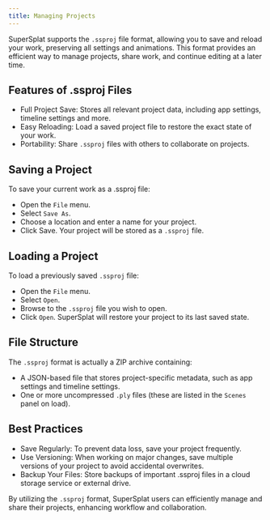 ```yaml
---
title: Managing Projects
---
```


SuperSplat supports the `.ssproj` file format, allowing you to save and reload your work, preserving all settings and animations. This format provides an efficient way to manage projects, share work, and continue editing at a later time.

## Features of .ssproj Files

* Full Project Save: Stores all relevant project data, including app settings, timeline settings and more.
* Easy Reloading: Load a saved project file to restore the exact state of your work.
* Portability: Share `.ssproj` files with others to collaborate on projects.

## Saving a Project

To save your current work as a .ssproj file:

* Open the `File` menu.
* Select `Save As`.
* Choose a location and enter a name for your project.
* Click Save. Your project will be stored as a `.ssproj` file.

## Loading a Project

To load a previously saved `.ssproj` file:

* Open the `File` menu.
* Select `Open`.
* Browse to the `.ssproj` file you wish to open.
* Click `Open`. SuperSplat will restore your project to its last saved state.

## File Structure

The `.ssproj` format is actually a ZIP archive containing:

* A JSON-based file that stores project-specific metadata, such as app settings and timeline settings.
* One or more uncompressed `.ply` files (these are listed in the `Scenes` panel on load).

## Best Practices

* Save Regularly: To prevent data loss, save your project frequently.
* Use Versioning: When working on major changes, save multiple versions of your project to avoid accidental overwrites.
* Backup Your Files: Store backups of important .ssproj files in a cloud storage service or external drive.

By utilizing the `.ssproj` format, SuperSplat users can efficiently manage and share their projects, enhancing workflow and collaboration.
